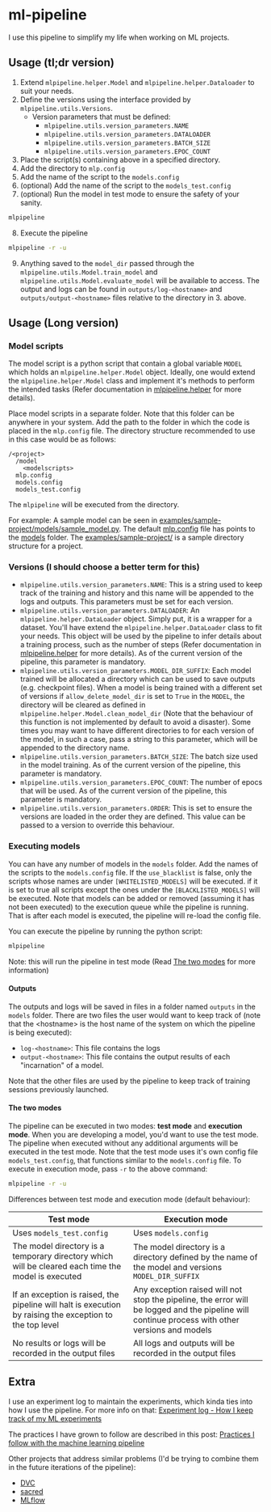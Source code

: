 # ml-pipeline
I use this pipeline to simplify my life when working on ML projects. 

## Usage (tl;dr version)
1. Extend `mlpipeline.helper.Model` and `mlpipeline.helper.Dataloader` to suit your needs.
2. Define the versions using the interface provided by `mlpipeline.utils.Versions`.
   - Version parameters that must be defined: 
	 - `mlpipeline.utils.version_parameters.NAME`
	 - `mlpipeline.utils.version_parameters.DATALOADER`
	 - `mlpipeline.utils.version_parameters.BATCH_SIZE`
	 - `mlpipeline.utils.version_parameters.EPOC_COUNT`
3. Place the script(s) containing above in a specified directory.
4. Add the directory to `mlp.config`
5. Add the name of the script to the `models.config`
6. (optional) Add the name of the script to the `models_test.config`
7. (optional) Run the model in test mode to ensure the safety of your sanity.

``` bash
mlpipeline
```
8. Execute the pipeline

``` bash
mlpipeline -r -u
```
9. Anything saved to the `model_dir` passed through the `mlpipeline.utils.Model.train_model` and `mlpipeline.utils.Model.evaluate_model` will be available to access. The output and logs can be found in `outputs/log-<hostname>` and `outputs/output-<hostname>` files relative to the directory in 3. above.

## Usage (Long version)
### Model scripts
The model script is a python script that contain a global variable `MODEL` which holds an `mlpipeline.helper.Model` object. Ideally, one would extend the `mlpipeline.helper.Model` class and implement it's methods to perform the intended tasks (Refer documentation in [mlpipeline.helper](mlpipeline.helper.py) for more details). 

Place model scripts in a separate folder. Note that this folder can be anywhere in your system. Add the path to the folder in which the code is placed in the `mlp.config` file.
The directory structure recommended to use in this case would be as follows:
```
/<project>
  /model
    <modelscripts>
  mlp.config
  models.config
  models_test.config
```

The `mlpipeline` will be executed from the <projects> directory.

For example: A sample model can be seen in [examples/sample-project/models/sample_model.py](examples/sample-project/models/sample_model.py). The default [mlp.config](mlp.config) file has points to the [models](models) folder. The [examples/sample-project/](examples/sample-project/) is a sample directory structure for a project.


### Versions (I should choose a better term for this)
* `mlpipeline.utils.version_parameters.NAME`: This is a string used to keep track of the training and history and this name will be appended to the logs and outputs. This parameters must be set for each version.
* `mlpipeline.utils.version_parameters.DATALOADER`: An `mlpipeline.helper.DataLoader` object. Simply put, it is a wrapper for a dataset. You'll have extend the `mlpipeline.helper.DataLoader` class to fit your needs. This object will be used by the pipeline to infer details about a training process, such as the number of steps (Refer documentation in [mlpipeline.helper](mlpipeline.helper.py) for more details). As of the current version of the pipeline, this parameter is mandatory.
* `mlpipeline.utils.version_parameters.MODEL_DIR_SUFFIX`: Each model trained will be allocated a directory which can be used to save outputs (e.g. checkpoint files). When a model is being trained with a different set of versions if `allow_delete_model_dir` is set to `True` in the `MODEL`, the directory will be cleared as defined in `mlpipeline.helper.Model.clean_model_dir` (Note that the behaviour of this function is not implemented by default to avoid a disaster). Some times you may want to have different directories to for each version of the model, in such a case, pass a string to this parameter, which will be appended to the directory name.
* `mlpipeline.utils.version_parameters.BATCH_SIZE`: The batch size used in the model training. As of the current version of the pipeline, this parameter is mandatory.
* `mlpipeline.utils.version_parameters.EPOC_COUNT`: The number of epocs that will be used. As of the current version of the pipeline, this parameter is mandatory.
* `mlpipeline.utils.version_parameters.ORDER`: This is set to ensure the versions are loaded in the order they are defined. This value can be passed to a version to override this behaviour.

### Executing models
You can have any number of models in the `models` folder. Add the names of the scripts to the `models.config` file. If the `use_blacklist` is false, only the scripts whose names are under `[WHITELISTED_MODELS]` will be executed. if it is set to true all scripts except the ones under the `[BLACKLISTED_MODELS]` will be executed. Note that models can be added or removed (assuming it has not been executed) to the execution queue while the pipeline is running. That is after each model is executed, the pipeline will re-load the config file.

You can execute the pipeline by running the python script:

``` bash
mlpipeline
```
Note: this will run the pipeline in test mode (Read [The two modes](#the-two-modes) for more information)
#### Outputs
The outputs and logs will be saved in files in a folder named `outputs` in the `models` folder. There are two files the user would want to keep track of (note that the \<hostname\> is the host name of the system on which the pipeline is being executed):
- `log-<hostname>`: This file contains the logs
- `output-<hostname>`: This file contains the output results of each "incarnation" of a model.

Note that the other files are used by the pipeline to keep track of training sessions previously launched.

#### The two modes
The pipeline can be executed in two modes: **test mode** and **execution mode**. When you are developing a model, you'd want to use the test mode. The pipeline when executed without any additional arguments will be executed in the test mode. Note that the test mode uses it's own config file `models_test.config`, that functions similar to the `models.config` file. To execute in execution mode, pass `-r` to the above command:

``` bash
mlpipeline -r -u
```
Differences between test mode and execution mode (default behaviour):

Test mode | Execution mode
----------|---------------
Uses `models_test.config` | Uses `models.config`
The model directory is a temporary directory which will be cleared each time the model is executed | The model directory is a directory defined by the name of the model and versions `MODEL_DIR_SUFFIX`
If an exception is raised, the pipeline will halt is execution by raising the exception to the top level | Any exception raised will not stop the pipeline, the error will be logged and the pipeline will continue process with other versions and models
No results or logs will be recorded in the output files | All logs and outputs will be recorded in the output files

## Extra
I use an experiment log to maintain the experiments, which kinda ties into how I use the pipeline. For more info on that: [Experiment log - How I keep track of my ML experiments](https://ahmed-shariff.github.io/2018/06/11/Experiment-log/)

The practices I have grown to follow are described in this post: [Practices I follow with the machine learning pipeline](https://ahmed-shariff.github.io/2018/08/01/mlp_file_structure)

Other projects that address similar problems (I'd be trying to combine them in the future iterations of the pipeline):
- [DVC](https://github.com/iterative/dvc)
- [sacred](https://github.com/IDSIA/sacred)
- [MLflow](https://github.com/databricks/mlflow)


